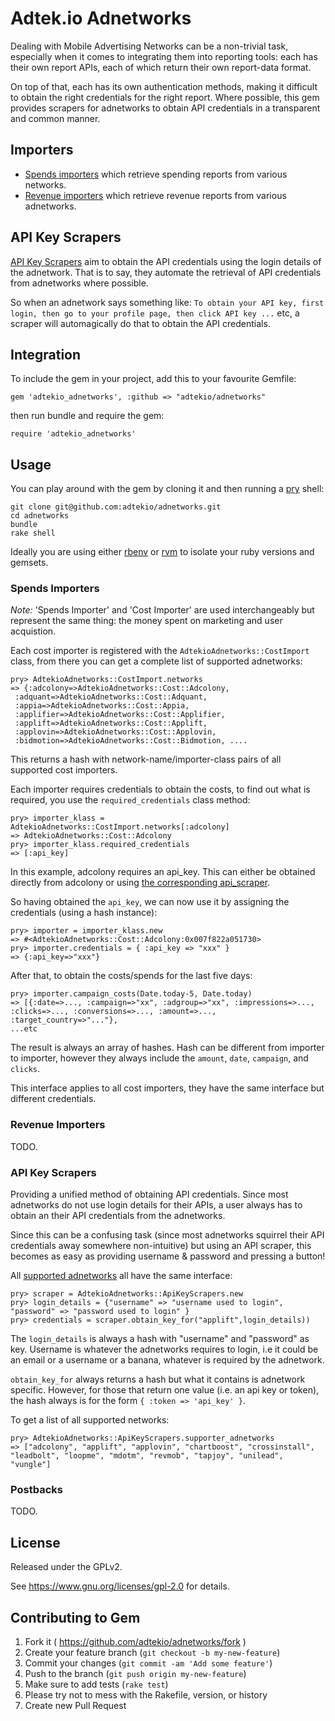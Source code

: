 Adtek.io Adnetworks
===

Dealing with Mobile Advertising Networks can be a non-trivial task, especially
when it comes to integrating them into reporting tools: each has their own
report APIs, each of which return their own report-data format.

On top of that, each has its own authentication methods, making it difficult
to obtain the right credentials for the right report. Where possible, this
gem provides scrapers for adnetworks to obtain API credentials in a transparent
and common manner.


Importers
---

- [Spends importers][simp] which retrieve spending reports from
  various networks.
- [Revenue importers][rimp] which retrieve revenue reports from various
  adnetworks.

API Key Scrapers
---

[API Key Scrapers][apsc] aim to obtain the API credentials using the login
details of the adnetwork. That is to say, they automate the retrieval of
API credentials from adnetworks where possible.

So when an adnetwork says something like: ```To obtain your API key, first
login, then go to your profile page, then click API key ...``` etc, a
scraper will automagically do that to obtain the API credentials.

Integration
---

To include the gem in your project, add this to your favourite Gemfile:

```
gem 'adtekio_adnetworks', :github => "adtekio/adnetworks"
```

then run bundle and require the gem:

```
require 'adtekio_adnetworks'
```

Usage
---

You can play around with the gem by cloning it and then running a
[pry][pry] shell:

```
git clone git@github.com:adtekio/adnetworks.git
cd adnetworks
bundle
rake shell
```

Ideally you are using either [rbenv][rbenv] or [rvm][rvm] to isolate your ruby
versions and gemsets.

### Spends Importers

*Note:* 'Spends Importer' and 'Cost Importer' are used interchangeably but
represent the same thing: the money spent on marketing and user acquistion.

Each cost importer is registered with the `AdtekioAdnetworks::CostImport`
class, from there you can get a complete list of supported adnetworks:

```
pry> AdtekioAdnetworks::CostImport.networks
=> {:adcolony=>AdtekioAdnetworks::Cost::Adcolony,
 :adquant=>AdtekioAdnetworks::Cost::Adquant,
 :appia=>AdtekioAdnetworks::Cost::Appia,
 :applifier=>AdtekioAdnetworks::Cost::Applifier,
 :applift=>AdtekioAdnetworks::Cost::Applift,
 :applovin=>AdtekioAdnetworks::Cost::Applovin,
 :bidmotion=>AdtekioAdnetworks::Cost::Bidmotion, ....
```

This returns a hash with network-name/importer-class pairs of all
supported cost importers.

Each importer requires credentials to obtain the costs, to find out
what is required, you use the `required_credentials` class method:

```
pry> importer_klass = AdtekioAdnetworks::CostImport.networks[:adcolony]
=> AdtekioAdnetworks::Cost::Adcolony
pry> importer_klass.required_credentials
=> [:api_key]
```

In this example, adcolony requires an api_key. This can either be obtained
directly from adcolony or using [the corresponding api_scraper][adcapsc].

So having obtained the `api_key`, we can now use it by assigning the
credentials (using a hash instance):

```
pry> importer = importer_klass.new
=> #<AdtekioAdnetworks::Cost::Adcolony:0x007f822a051730>
pry> importer.credentials = { :api_key => "xxx" }
=> {:api_key=>"xxx"}
```

After that, to obtain the costs/spends for the last five days:

```
pry> importer.campaign_costs(Date.today-5, Date.today)
=> [{:date=>..., :campaign=>"xx", :adgroup=>"xx", :impressions=>..., :clicks=>..., :conversions=>..., :amount=>..., :target_country=>"..."},
...etc
```

The result is always an array of hashes. Hash can be different from importer
to importer, however they always include the `amount`, `date`, `campaign`,
and `clicks`.

This interface applies to all cost importers, they have the same interface but
different credentials.

### Revenue Importers

TODO.

### API Key Scrapers

Providing a unified method of obtaining API credentials. Since most adnetworks
do not use login details for their APIs, a user always has to obtain an
their API credentials from the adnetworks.

Since this can be a confusing task (since most adnetworks squirrel their
API credentials away somewhere non-intuitive) but using an API scraper,
this becomes as easy as providing username & password and pressing a
button!

All [supported adnetworks][libscp] all have the same interface:

```
pry> scraper = AdtekioAdnetworks::ApiKeyScrapers.new
pry> login_details = {"username" => "username used to login", "password" => "password used to login" }
pry> credentials = scraper.obtain_key_for("applift",login_details))
```

The `login_details` is always a hash with "username" and "password" as key.
Username is whatever the adnetworks requires to login, i.e it could be
an email or a username or a banana, whatever is required by the adnetwork.

`obtain_key_for` always returns a hash but what it contains is adnetwork
specific. However, for those that return one value (i.e. an api key or token),
the hash always is for the form `{ :token => 'api_key' }`.

To get a list of all supported networks:

```
pry> AdtekioAdnetworks::ApiKeyScrapers.supporter_adnetworks
=> ["adcolony", "applift", "applovin", "chartboost", "crossinstall", "leadbolt", "loopme", "mdotm", "revmob", "tapjoy", "unilead", "vungle"]
```

### Postbacks

TODO.


License
---

Released under the GPLv2.

See https://www.gnu.org/licenses/gpl-2.0 for details.

Contributing to Gem
---

1. Fork it ( https://github.com/adtekio/adnetworks/fork )
2. Create your feature branch (`git checkout -b my-new-feature`)
3. Commit your changes (`git commit -am 'Add some feature'`)
4. Push to the branch (`git push origin my-new-feature`)
5. Make sure to add tests (`rake test`)
6. Please try not to mess with the Rakefile, version, or history
7. Create new Pull Request

[pry]: http://pryrepl.org/
[rbenv]: https://github.com/rbenv/rbenv
[rvm]: https://rvm.io/
[simp]: /lib/adtekio_adnetworks/importers/cost
[rimp]: /lib/adtekio_adnetworks/importers/revenue
[apsc]: /lib/adtekio_adnetworks/api_key_scrapers
[adcapsc]: /lib/adtekio_adnetworks/api_key_scrapers/adcolony.rb
[libscp]: /lib/adtekio_adnetworks/api_key_scrapers
